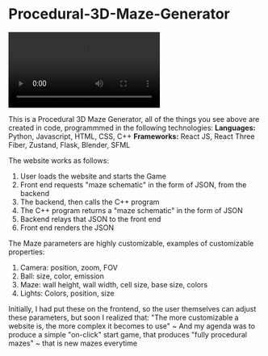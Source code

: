 # Procedural-3D-Maze-Generator

![main_gif](https://github.com/irrevocablesake/Procedural-3D-Maze-Generator/blob/main/video_example/output.mp4)

This is a Procedural 3D Maze Generator, all of the things you see above are created in code, programmmed in the following technologies:
**Languages:** Python, Javascript, HTML, CSS, C++
**Frameworks:** React JS, React Three Fiber, Zustand, Flask, Blender, SFML

The website works as follows:
1) User loads the website and starts the Game
2) Front end requests "maze schematic" in the form of JSON, from the backend
3) The backend, then calls the C++ program
4) The C++ program returns a "maze schematic" in the form of JSON
5) Backend relays that JSON to the front end
6) Front end renders the JSON

The Maze parameters are highly customizable, examples of customizable properties:
1) Camera: position, zoom, FOV
2) Ball: size, color, emission
3) Maze: wall height, wall width, cell size, base size, colors 
4) Lights: Colors, position, size

Initially, I had put these on the frontend, so the user themselves can adjust these parameters, but soon I realized that: "The more customizable a website is, the more complex it becomes to use" ~ And my agenda was to produce a simple "on-click" start game, that produces "fully procedural mazes" ~ that is new mazes everytime
